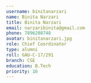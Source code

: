 ```yaml
---
username: binitanarzari
name: Binita Narzari
title: Binita Narzari
email: narzaribinita@gmail.com
phone: 7896208748
avatar: binitanarzari.jpg
role: Chief Coordinator
type: alumni
roll: GAU-C-17/291
branch: CSE
education: B.Tech
priority: 16
---
```

